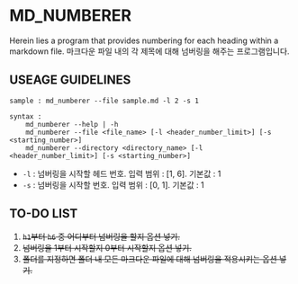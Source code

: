# MD_NUMBERER

Herein lies a program that provides numbering for each heading within a markdown file.
마크다운 파일 내의 각 제목에 대해 넘버링을 해주는 프로그램입니다.

## USEAGE GUIDELINES
```
sample : md_numberer --file sample.md -l 2 -s 1

syntax :
    md_numberer --help | -h
    md_numberer --file <file_name> [-l <header_number_limit>] [-s <starting_number>]
    md_numberer --directory <directory_name> [-l <header_number_limit>] [-s <starting_number>]
```

- `-l` : 넘버링을 시작할 헤드 번호. 입력 범위 : [1, 6]. 기본값 : 1
- `-s` : 넘버링을 시작할 번호. 입력 범위 : [0, 1]. 기본값 : 1
 
## TO-DO LIST
1. ~~`h1`부터 `h6` 중 어디부터 넘버링을 할지 옵션 넣기.~~
1. ~~넘버링을 1부터 시작할지 0부터 시작할지 옵션 넣기.~~
1. ~~폴더를 지정하면 폴더 내 모든 마크다운 파일에 대해 넘버링을 적용시키는 옵션 넣기.~~
